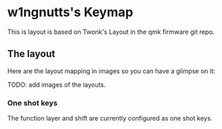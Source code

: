 # w1ngnutts's Keymap

This is layout is based on Twonk's Layout in the qmk firmware git repo.

## The layout

Here are the layout mapping in images so you can have a glimpse on it:

TODO: add images of the layouts.

### One shot keys

The function layer and shift are currently configured as one shot keys.
